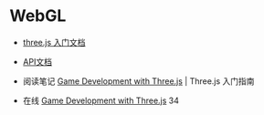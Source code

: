 # WebGL

- [three.js 入门文档](https://github.com/ArcherGrey/study/tree/master/JavaScript/WebGL/threejs/doc)
- [API文档](https://github.com/ArcherGrey/study/blob/master/JavaScript/WebGL/threejs/doc/api.md)
- 阅读笔记 [Game Development with Three.js](https://github.com/ArcherGrey/study/tree/master/JavaScript/WebGL/threejs/doc/Game_Development_with_Three) | Three.js 入门指南

- 在线 [Game Development with Three.js](https://max.book118.com/html/2015/1009/26927139.shtm) 34
